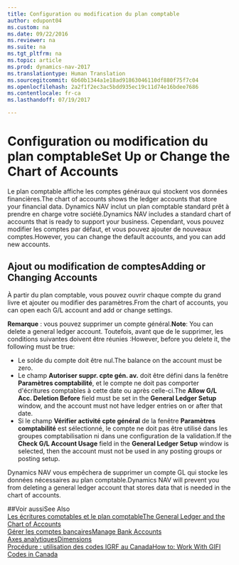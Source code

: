 ```yaml
---
title: Configuration ou modification du plan comptable
author: edupont04
ms.custom: na
ms.date: 09/22/2016
ms.reviewer: na
ms.suite: na
ms.tgt_pltfrm: na
ms.topic: article
ms.prod: dynamics-nav-2017
ms.translationtype: Human Translation
ms.sourcegitcommit: 6b60b1344a1e18ad91863046110df880f75f7c04
ms.openlocfilehash: 2a2f1f2ec3ac5bdd935ec19c11d74e16bdee7686
ms.contentlocale: fr-ca
ms.lasthandoff: 07/19/2017

---
```


# <a name="set-up-or-change-the-chart-of-accounts"></a><span data-ttu-id="3ee12-102">Configuration ou modification du plan comptable</span><span class="sxs-lookup"><span data-stu-id="3ee12-102">Set Up or Change the Chart of Accounts</span></span>
<span data-ttu-id="3ee12-103">Le plan comptable affiche les comptes généraux qui stockent vos données financières.</span><span class="sxs-lookup"><span data-stu-id="3ee12-103">The chart of accounts shows the ledger accounts that store your financial data.</span></span> <span data-ttu-id="3ee12-104">Dynamics NAV inclut un plan comptable standard prêt à prendre en charge votre société.</span><span class="sxs-lookup"><span data-stu-id="3ee12-104">Dynamics NAV includes a standard chart of accounts that is ready to support your business.</span></span>
<span data-ttu-id="3ee12-105">Cependant, vous pouvez modifier les comptes par défaut, et vous pouvez ajouter de nouveaux comptes.</span><span class="sxs-lookup"><span data-stu-id="3ee12-105">However, you can change the default accounts, and you can add new accounts.</span></span>  

## <a name="adding-or-changing-accounts"></a><span data-ttu-id="3ee12-106">Ajout ou modification de comptes</span><span class="sxs-lookup"><span data-stu-id="3ee12-106">Adding or Changing Accounts</span></span>
<span data-ttu-id="3ee12-107">À partir du plan comptable, vous pouvez ouvrir chaque compte du grand livre et ajouter ou modifier des paramètres.</span><span class="sxs-lookup"><span data-stu-id="3ee12-107">From the chart of accounts, you can open each G/L account and add or change settings.</span></span>

<span data-ttu-id="3ee12-108">**Remarque** : vous pouvez supprimer un compte général.</span><span class="sxs-lookup"><span data-stu-id="3ee12-108">**Note**: You can delete a general ledger account.</span></span> <span data-ttu-id="3ee12-109">Toutefois, avant que de le supprimer, les conditions suivantes doivent être réunies :</span><span class="sxs-lookup"><span data-stu-id="3ee12-109">However, before you delete it, the following must be true:</span></span>  
- <span data-ttu-id="3ee12-110">Le solde du compte doit être nul.</span><span class="sxs-lookup"><span data-stu-id="3ee12-110">The balance on the account must be zero.</span></span>  
- <span data-ttu-id="3ee12-111">Le champ **Autoriser suppr. cpte gén. av.** doit être défini dans la fenêtre **Paramètres comptabilité**, et le compte ne doit pas comporter d'écritures comptables à cette date ou après celle-ci.</span><span class="sxs-lookup"><span data-stu-id="3ee12-111">The **Allow G/L Acc. Deletion Before** field must be set in the **General Ledger Setup** window, and the account must not have ledger entries on or after that date.</span></span>  
- <span data-ttu-id="3ee12-112">Si le champ **Vérifier activité cpte général** de la fenêtre **Paramètres comptabilité** est sélectionné, le compte ne doit pas être utilisé dans les groupes comptabilisation ni dans une configuration de la validation.</span><span class="sxs-lookup"><span data-stu-id="3ee12-112">If the **Check G/L Account Usage** field in the **General Ledger Setup** window is selected, then the account must not be used in any posting groups or posting setup.</span></span>  

<span data-ttu-id="3ee12-113">Dynamics NAV vous empêchera de supprimer un compte GL qui stocke les données nécessaires au plan comptable.</span><span class="sxs-lookup"><span data-stu-id="3ee12-113">Dynamics NAV will prevent you from deleting a general ledger account that stores data that is needed in the chart of accounts.</span></span>  

##<a name="see-also"></a><span data-ttu-id="3ee12-114">Voir aussi</span><span class="sxs-lookup"><span data-stu-id="3ee12-114">See Also</span></span>  
[<span data-ttu-id="3ee12-115">Les écritures comptables et le plan comptable</span><span class="sxs-lookup"><span data-stu-id="3ee12-115">The General Ledger and the Chart of Accounts</span></span>](finance-setup-general-ledger.md)  
[<span data-ttu-id="3ee12-116">Gérer les comptes bancaires</span><span class="sxs-lookup"><span data-stu-id="3ee12-116">Manage Bank Accounts</span></span>](bank-manage-bank-accounts.md)  
[<span data-ttu-id="3ee12-117">Axes analytiques</span><span class="sxs-lookup"><span data-stu-id="3ee12-117">Dimensions</span></span>](finance-setup-dimensions.md)  
[<span data-ttu-id="3ee12-118">Procédure : utilisation des codes IGRF au Canada</span><span class="sxs-lookup"><span data-stu-id="3ee12-118">How to: Work With GIFI Codes in Canada</span></span>](ca-finance-setup-work-GiFI-codes.md)

